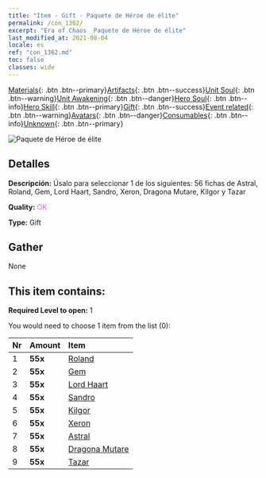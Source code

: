 ```yaml
---
title: "Item - Gift - Paquete de Héroe de élite"
permalink: /con_1362/
excerpt: "Era of Chaos  Paquete de Héroe de élite"
last_modified_at: 2021-08-04
locale: es
ref: "con_1362.md"
toc: false
classes: wide
---
```

 [Materials](/ItemsES/){: .btn .btn--primary}[Artifacts](/ItemsES/Artifacts/){: .btn .btn--success}[Unit Soul](/ItemsES/UnitSoul/){: .btn .btn--warning}[Unit Awakening](/ItemsES/UnitAwakening/){: .btn .btn--danger}[Hero Soul](/ItemsES/HeroSoul/){: .btn .btn--info}[Hero Skill](/ItemsES/HeroSkill/){: .btn .btn--primary}[Gift](/ItemsES/Gift/){: .btn .btn--success}[Event related](/ItemsES/Events/){: .btn .btn--warning}[Avatars](/ItemsES/Avatars/){: .btn .btn--danger}[Consumables](/ItemsES/Consumables/){: .btn .btn--info}[Unknown](/ItemsES/Unknown/){: .btn .btn--primary}

 ![Paquete de Héroe de élite](/images/t/i_907065.png)

## Detalles
 **Descripción:** Úsalo para seleccionar 1 de los siguientes: 56 fichas de Astral, Roland, Gem, Lord Haart, Sandro, Xeron, Dragona Mutare, Kilgor y Tazar

 **Quality:** <span style="color: #DA70D6">OK</span>

 **Type:** Gift

## Gather

  None

## This item contains:

 **Required Level to open:** 1

 You would need to choose 1 item from the list (0):

  | Nr | Amount |     Item    |
  |:---|:-------|:------------|
  | 1 |  **55x** | [Roland](/ItemsES/her_362/) |  | 
  | 2 |  **55x** | [Gem](/ItemsES/her_369/) |  | 
  | 3 |  **55x** | [Lord Haart](/ItemsES/her_370/) |  | 
  | 4 |  **55x** | [Sandro](/ItemsES/her_371/) |  | 
  | 5 |  **55x** | [Kilgor](/ItemsES/her_374/) |  | 
  | 6 |  **55x** | [Xeron](/ItemsES/her_383/) |  | 
  | 7 |  **55x** | [Astral](/ItemsES/her_388/) |  | 
  | 8 |  **55x** | [Dragona Mutare](/ItemsES/her_390/) |  | 
  | 9 |  **55x** | [Tazar](/ItemsES/her_393/) |  | 

